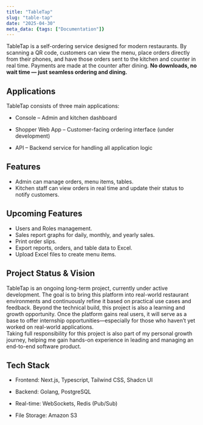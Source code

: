 ```yaml
---
title: "TableTap"
slug: "table-tap"
date: "2025-04-30"
meta_data: {tags: ["Documentation"]}
---
```



TableTap is a self-ordering service designed for modern restaurants. By scanning a QR code, customers can view the menu, place orders directly from their phones, and have those orders sent to the kitchen and counter in real time. Payments are made at the counter after dining.
**No downloads, no wait time — just seamless ordering and dining.**

## Applications

TableTap consists of three main applications:

  - Console – Admin and kitchen dashboard

  - Shopper Web App – Customer-facing ordering interface (under development)

  - API – Backend service for handling all application logic

## Features

- Admin can manage orders, menu items, tables.
- Kitchen staff can view orders in real time and update their status to notify customers.

## Upcoming Features

  - Users and Roles management.
  - Sales report graphs for daily, monthly, and yearly sales.
  - Print order slips.
  - Export reports, orders, and table data to Excel.
  - Upload Excel files to create menu items.

## Project Status & Vision

TableTap is an ongoing long-term project, currently under active development. The goal is to bring this platform into real-world restaurant environments and continuously refine it based on practical use cases and feedback. Beyond the technical build, this project is also a learning and growth opportunity. Once the platform gains real users, it will serve as a base to offer internship opportunities—especially for those who haven’t yet worked on real-world applications.<br>
Taking full responsibility for this project is also part of my personal growth journey, helping me gain hands-on experience in leading and managing an end-to-end software product.

## Tech Stack

  - Frontend: Next.js, Typescript, Tailwind CSS, Shadcn UI

  - Backend: Golang, PostgreSQL

  - Real-time: WebSockets, Redis (Pub/Sub)
  
  - File Storage: Amazon S3 

